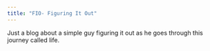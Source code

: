 ```yaml
---
title: "FIO- Figuring It Out"
---
```


Just a blog about a simple guy figuring it out as he goes through this journey called life.
